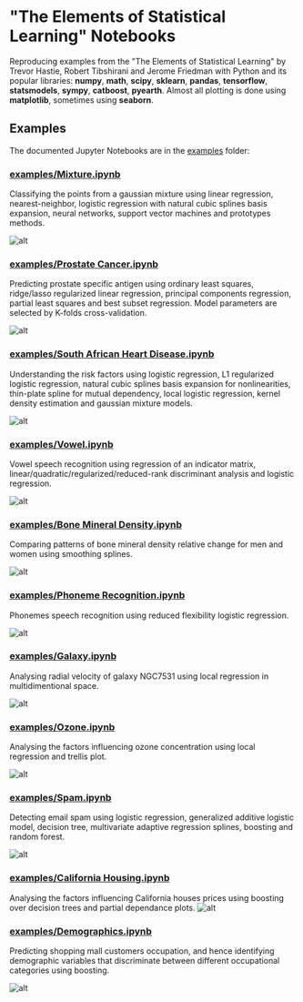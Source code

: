 # "The Elements of Statistical Learning" Notebooks
Reproducing examples from the "The Elements of Statistical Learning" by Trevor Hastie, Robert Tibshirani and Jerome Friedman with Python and its popular libraries: 
**numpy**, **math**, **scipy**, **sklearn**, **pandas**, **tensorflow**, **statsmodels**, **sympy**, **catboost**, **pyearth**. Almost all plotting is done using **matplotlib**, sometimes using **seaborn**. 

## Examples
The documented Jupyter Notebooks are in the [examples](https://github.com/empathy87/The-Elements-of-Statistical-Learning-Python-Notebooks/tree/master/examples) folder:
### [examples/Mixture.ipynb](https://github.com/empathy87/The-Elements-of-Statistical-Learning-Python-Notebooks/blob/master/examples/Mixture.ipynb)

Classifying the points from a gaussian mixture using linear regression, nearest-neighbor, logistic regression with natural cubic splines basis expansion, neural networks, support vector machines and prototypes methods.

![alt](https://github.com/empathy87/The-Elements-of-Statistical-Learning-Python-Notebooks/blob/master/images/mixture.png)
### [examples/Prostate Cancer.ipynb](https://github.com/empathy87/The-Elements-of-Statistical-Learning-Python-Notebooks/blob/master/examples/Prostate%20Cancer.ipynb)

Predicting prostate specific antigen using ordinary least squares, ridge/lasso regularized linear regression, principal components regression, partial least squares and best subset regression. Model parameters are selected by K-folds cross-validation.

![alt](https://github.com/empathy87/The-Elements-of-Statistical-Learning-Python-Notebooks/blob/master/images/cancer.png)
### [examples/South African Heart Disease.ipynb](https://github.com/empathy87/The-Elements-of-Statistical-Learning-Python-Notebooks/blob/master/examples/South%20African%20Heart%20Disease.ipynb)
Understanding the risk factors using logistic regression, L1 regularized logistic regression, natural cubic splines basis expansion for nonlinearities, thin-plate spline for mutual dependency, local logistic regression, kernel density estimation and gaussian mixture models.

![alt](https://github.com/empathy87/The-Elements-of-Statistical-Learning-Python-Notebooks/blob/master/images/chd.png)
### [examples/Vowel.ipynb](https://github.com/empathy87/The-Elements-of-Statistical-Learning-Python-Notebooks/blob/master/examples/Vowel.ipynb)
Vowel speech recognition using regression of an indicator matrix, linear/quadratic/regularized/reduced-rank discriminant analysis and logistic regression.

![alt](https://github.com/empathy87/The-Elements-of-Statistical-Learning-Python-Notebooks/blob/master/images/vowel.png)
### [examples/Bone Mineral Density.ipynb](https://github.com/empathy87/The-Elements-of-Statistical-Learning-Python-Notebooks/blob/master/examples/Bone%20Mineral%20Density.ipynb)
Comparing patterns of bone mineral density relative change for men and women using smoothing splines.

![alt](https://github.com/empathy87/The-Elements-of-Statistical-Learning-Python-Notebooks/blob/master/images/bone.png)
### [examples/Phoneme Recognition.ipynb](https://github.com/empathy87/The-Elements-of-Statistical-Learning-Python-Notebooks/blob/master/examples/Phoneme%20Recognition.ipynb)
Phonemes speech recognition using reduced flexibility logistic regression.

![alt](https://github.com/empathy87/The-Elements-of-Statistical-Learning-Python-Notebooks/blob/master/images/phoneme.png)
### [examples/Galaxy.ipynb](https://github.com/empathy87/The-Elements-of-Statistical-Learning-Python-Notebooks/blob/master/examples/Galaxy.ipynb)
Analysing radial velocity of galaxy NGC7531 using local regression in multidimentional space.

![alt](https://github.com/empathy87/The-Elements-of-Statistical-Learning-Python-Notebooks/blob/master/images/galaxy.png)
### [examples/Ozone.ipynb](https://github.com/empathy87/The-Elements-of-Statistical-Learning-Python-Notebooks/blob/master/examples/Ozone.ipynb)
Analysing the factors influencing ozone concentration using local regression and trellis plot.

![alt](https://github.com/empathy87/The-Elements-of-Statistical-Learning-Python-Notebooks/blob/master/images/ozone.png)
### [examples/Spam.ipynb](https://github.com/empathy87/The-Elements-of-Statistical-Learning-Python-Notebooks/blob/master/examples/Spam.ipynb)
Detecting email spam using logistic regression, generalized additive logistic model, decision tree, multivariate adaptive regression splines, boosting and random forest.

![alt](https://github.com/empathy87/The-Elements-of-Statistical-Learning-Python-Notebooks/blob/master/images/spam.png)
### [examples/California Housing.ipynb](https://github.com/empathy87/The-Elements-of-Statistical-Learning-Python-Notebooks/blob/master/examples/California%20Housing.ipynb)
Analysing the factors influencing California houses prices using boosting over decision trees and partial dependance plots.
![alt](https://github.com/empathy87/The-Elements-of-Statistical-Learning-Python-Notebooks/blob/master/images/california.png)

### [examples/Demographics.ipynb](https://github.com/empathy87/The-Elements-of-Statistical-Learning-Python-Notebooks/blob/master/examples/Demographics.ipynb)
Predicting shopping mall customers occupation, and hence identifying demographic variables that discriminate between different occupational categories using boosting.

![alt](https://github.com/empathy87/The-Elements-of-Statistical-Learning-Python-Notebooks/blob/master/images/demographics.png)
